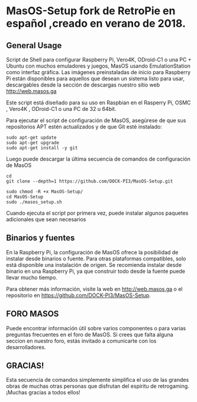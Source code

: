 MasOS-Setup fork de RetroPie en español ,creado en verano de 2018.
==============

General Usage
-------------

Script de Shell para configurar Raspberry Pi, Vero4K, ODroid-C1 o una PC + Ubuntu con muchos emuladores y juegos, MasOS usando EmulationStation como interfaz gráfica. Las imágenes preinstaladas de inicio para Raspberry Pi están disponibles para aquellos que desean un sistema listo para usar, descargables desde la sección de descargas nuestro sitio web http://web.masos.ga 

Este script está diseñado para su uso en Raspbian en el Rasperry Pi, OSMC , Vero4K , ODroid-C1 o una PC de 32 u 64bit.

Para ejecutar el script de configuración de MasOS, asegúrese de que sus repositorios APT estén actualizados y de que Git esté instalado:

```shell
sudo apt-get update
sudo apt-get upgrade
sudo apt-get install -y git
```

Luego puede descargar la última secuencia de comandos de configuración de MasOS

```shell
cd
git clone --depth=1 https://github.com/DOCK-PI3/MasOS-Setup.git
```

```shell
sudo chmod -R +x MasOS-Setup/
cd MasOS-Setup
sudo ./masos_setup.sh
```

Cuando ejecuta el script por primera vez, puede instalar algunos paquetes adicionales que sean necesarios


Binarios y fuentes
--------------------

En la Raspberry Pi, la configuración de MasOS ofrece la posibilidad de instalar desde binarios o fuente. Para otras plataformas compatibles, solo está disponible una instalación de origen. Se recomienda instalar desde binario en una Raspberry Pi, ya que construir todo desde la fuente puede llevar mucho tiempo.

Para obtener más información, visite la web en http://web.masos.ga o el repositorio en https://github.com/DOCK-PI3/MasOS-Setup.

FORO MASOS
----------

Puede encontrar información útil sobre varios componentes o para varias preguntas frecuentes en el foro de MasOS. Si crees que falta alguna seccion en nuestro foro, estás invitado a comunicarte con los desarrolladores.


GRACIAS!
------

Esta secuencia de comandos simplemente simplifica el uso de las grandes obras de muchas otras personas que disfrutan del espíritu de retrogaming. ¡Muchas gracias a todos ellos!
